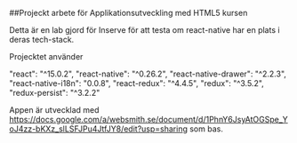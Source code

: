 ##Projeckt arbete för Applikationsutveckling med HTML5 kursen

Detta är en lab gjord för Inserve för att testa om react-native har en plats i deras tech-stack.




Projecktet använder

"react": "^15.0.2",
"react-native": "^0.26.2",
"react-native-drawer": "^2.2.3",
"react-native-i18n": "0.0.8",
"react-redux": "^4.4.5",
"redux": "^3.5.2",
"redux-persist": "^3.2.2"


Appen är utvecklad med https://docs.google.com/a/websmith.se/document/d/1PhnY6JsyAtOGSpe_YoJ4zz-bKXz_slLSFJPu4JtfJY8/edit?usp=sharing som bas. 